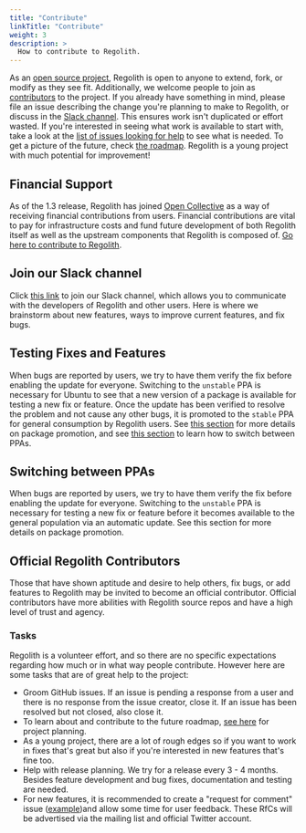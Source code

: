 ```yaml
---
title: "Contribute"
linkTitle: "Contribute"
weight: 3
description: >
  How to contribute to Regolith.
---
```


As an [open source project](https://github.com/regolith-linux), Regolith is open to anyone to extend, fork, or modify as they see fit.  Additionally, we welcome people to join as [contributors](https://github.com/orgs/regolith-linux/people) to the project. If you already have something in mind, please file an issue describing the change you're planning to make to Regolith, or discuss in the [Slack channel](https://regolith-linux.herokuapp.com/).  This ensures work isn't duplicated or effort wasted.  If you're interested in seeing what work is available to start with, take a look at the [list of issues looking for help](https://github.com/regolith-linux/regolith-desktop/labels/help%20wanted) to see what is needed.  To get a picture of the future, check [the roadmap](https://regolith-linux.org/news.html#roadmap). Regolith is a young project with much potential for improvement!

## Financial Support

As of the 1.3 release, Regolith has joined [Open Collective](https://opencollective.com/) as a way of receiving financial contributions from users. Financial contributions are vital to pay for infrastructure costs and fund future development of both Regolith itself as well as the upstream components that Regolith is composed of.  [Go here to contribute to Regolith](https://opencollective.com/regolith/donate).

## Join our Slack channel

Click [this link](https://regolith-linux.herokuapp.com/) to join our Slack channel, which allows you to communicate with the developers of Regolith and other users. Here is where we brainstorm about new features, ways to improve current features, and fix bugs.

## Testing Fixes and Features

When bugs are reported by users, we try to have them verify the fix before enabling the update for everyone. Switching to the `unstable` PPA is necessary for Ubuntu to see that a new version of a package is available for testing a new fix or feature.  Once the update has been verified to resolve the problem and not cause any other bugs, it is promoted to the `stable` PPA for general consumption by Regolith users.  See [this section](../updates#package-promotion) for more details on package promotion, and see [this section](/docs/howto/change-ppa/) to learn how to switch between PPAs.

## Switching between PPAs

When bugs are reported by users, we try to have them verify the fix before enabling the update for everyone. Switching to the `unstable` PPA is necessary for testing a new fix or feature before it becomes available to the general population via an automatic update.  See this section for more details on package promotion.

## Official Regolith Contributors

Those that have shown aptitude and desire to help others, fix bugs, or add features to Regolith may be invited to become an official contributor.  Official contributors have more abilities with Regolith source repos and have a high level of trust and agency.

### Tasks

Regolith is a volunteer effort, and so there are no specific expectations regarding how much or in what way people contribute. However here are some tasks that are of great help to the project:

* Groom GitHub issues.  If an issue is pending a response from a user and there is no response from the issue creator, close it.  If an issue has been resolved but not closed, also close it.
* To learn about and contribute to the future roadmap, [see here](https://github.com/orgs/regolith-linux/projects) for project planning.
* As a young project, there are a lot of rough edges so if you want to work in fixes that's great but also if you're interested in new features that's fine too.
* Help with release planning.  We try for a release every 3 - 4 months.  Besides feature development and bug fixes, documentation and testing are needed.
* For new features, it is recommended to create a "request for comment" issue ([example](https://github.com/regolith-linux/regolith-i3-gaps-config/issues/6))and allow some time for user feedback.  These RfCs will be advertised via the mailing list and official Twitter account.